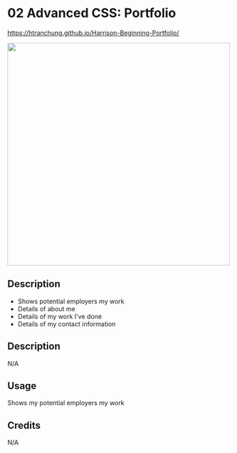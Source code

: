 # 02 Advanced CSS: Portfolio

https://htranchung.github.io/Harrison-Beginning-Portfolio/

<img src="./assets/images/Portfolio.png" width="500" height="500">

## Description

- Shows potential employers my work
- Details of about me
- Details of my work I've done
- Details of my contact information

## Description

N/A

## Usage

Shows my potential employers my work

## Credits

N/A

